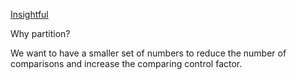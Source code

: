 [Insightful](http://janfan.cn/chinese/2014/11/08/sorting-and-cybernetics.html)

Why partition?   

We want to have a smaller set of numbers to reduce the number of comparisons and increase the comparing control factor. 
